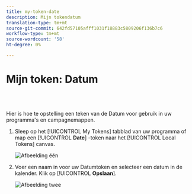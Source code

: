```yaml
---
title: my-token-date
description: Mijn tokendatum
translation-type: tm+mt
source-git-commit: 642fd57105afff1031f18883c5809206f136b7c6
workflow-type: tm+mt
source-wordcount: '58'
ht-degree: 0%

---
```



# Mijn token: Datum

<br> 

Hier is hoe te opstelling een teken van de Datum voor gebruik in uw programma&#39;s en campagnemappen.

1. Sleep op het [!UICONTROL My Tokens] tabblad van uw programma of map een [!UICONTROL **Date**] -token naar het [!UICONTROL Local Tokens] canvas.

   ![Afbeelding één](/help/sky/assets/my-tokens/my-token-date/my-token-date-1.jpg)

1. Voer een naam in voor uw Datumtoken en selecteer een datum in de kalender. Klik op [!UICONTROL **Opslaan**].

   ![Afbeelding twee](/help/sky/assets/my-tokens/my-token-date/my-token-date-2.jpg)